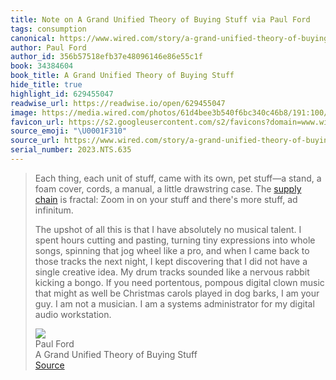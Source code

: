 ```yaml
---
title: Note on A Grand Unified Theory of Buying Stuff via Paul Ford
tags: consumption
canonical: https://www.wired.com/story/a-grand-unified-theory-of-buying-stuff/
author: Paul Ford
author_id: 356b57518efb37e48096146e86e55c1f
book: 34384604
book_title: A Grand Unified Theory of Buying Stuff
hide_title: true
highlight_id: 629455047
readwise_url: https://readwise.io/open/629455047
image: https://media.wired.com/photos/61d4bee3b540f6bc340c46b8/191:100/w_1280,c_limit/WI020122_MG_Ford_01.jpg
favicon_url: https://s2.googleusercontent.com/s2/favicons?domain=www.wired.com
source_emoji: "\U0001F310"
source_url: https://www.wired.com/story/a-grand-unified-theory-of-buying-stuff/#:~:text=Each%20thing%2C%20each,digital%20audio%20workstation.
serial_number: 2023.NTS.635
---
```

> Each thing, each unit of stuff, came with its own, pet stuff—a stand, a foam cover, cords, a manual, a little drawstring case. The [supply chain](https://www.wired.com/tag/supply-chain/) is fractal: Zoom in on your stuff and there's more stuff, ad infinitum.
> 
> The upshot of all this is that I have absolutely no musical talent. I spent hours cutting and pasting, turning tiny expressions into whole songs, spinning that jog wheel like a pro, and when I came back to those tracks the next night, I kept discovering that I did not have a single creative idea. My drum tracks sounded like a nervous rabbit kicking a bongo. If you need portentous, pompous digital clown music that might as well be Christmas carols played in dog barks, I am your guy. I am not a musician. I am a systems administrator for my digital audio workstation.
> <div class="quoteback-footer"><div class="quoteback-avatar"><img class="mini-favicon" src="https://s2.googleusercontent.com/s2/favicons?domain=www.wired.com"></div><div class="quoteback-metadata"><div class="metadata-inner"><span style="display:none">FROM:</span><div aria-label="Paul Ford" class="quoteback-author"> Paul Ford</div><div aria-label="A Grand Unified Theory of Buying Stuff" class="quoteback-title"> A Grand Unified Theory of Buying Stuff</div></div></div><div class="quoteback-backlink"><a target="_blank" aria-label="go to the full text of this quotation" rel="noopener" href="https://www.wired.com/story/a-grand-unified-theory-of-buying-stuff/#:~:text=Each%20thing%2C%20each,digital%20audio%20workstation." class="quoteback-arrow"> Source</a></div></div>